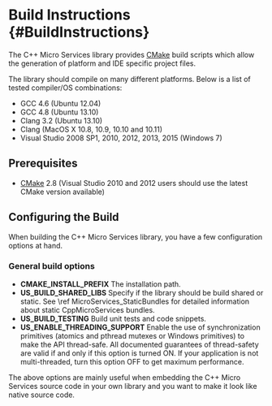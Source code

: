 Build Instructions    {#BuildInstructions}
==================

The C++ Micro Services library provides [CMake][cmake] build scripts which allow the generation of
platform and IDE specific project files.

The library should compile on many different platforms. Below is a list of tested compiler/OS combinations:

  - GCC 4.6 (Ubuntu 12.04)
  - GCC 4.8 (Ubuntu 13.10)
  - Clang 3.2 (Ubuntu 13.10)
  - Clang (MacOS X 10.8, 10.9, 10.10 and 10.11)
  - Visual Studio 2008 SP1, 2010, 2012, 2013, 2015 (Windows 7)


Prerequisites
-------------

- [CMake][cmake] 2.8 (Visual Studio 2010 and 2012 users should use the latest CMake version available)


Configuring the Build
---------------------

When building the C++ Micro Services library, you have a few configuration options at hand.

### General build options

- **CMAKE_INSTALL_PREFIX**
  The installation path.
- **US_BUILD_SHARED_LIBS**
  Specify if the library should be build shared or static. See \ref MicroServices_StaticBundles
  for detailed information about static CppMicroServices bundles.
- **US_BUILD_TESTING**
  Build unit tests and code snippets.
- **US_ENABLE_THREADING_SUPPORT**
  Enable the use of synchronization primitives (atomics and pthread mutexes or Windows primitives)
  to make the API thread-safe. All documented guarantees of thread-safety are valid if and only if
  this option is turned ON. If your application is not multi-threaded, turn this option OFF to get
  maximum performance.

The above options are mainly useful when embedding the C++ Micro Services source code in your own library and
you want to make it look like native source code.

[cmake]: http://www.cmake.org

